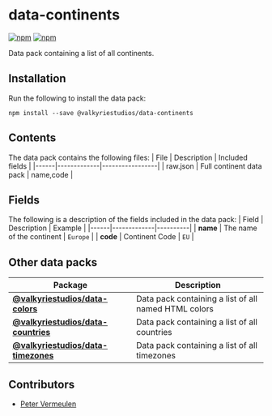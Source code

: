 # data-continents

[![npm](https://img.shields.io/npm/v/@valkyriestudios/data-continents.svg)](https://www.npmjs.com/package/@valkyriestudios/data-continents)
[![npm](https://img.shields.io/npm/dm/@valkyriestudios/data-continents.svg)](https://www.npmjs.com/package/@valkyriestudios/data-continents)

Data pack containing a list of all continents.

## Installation
Run the following to install the data pack:
```
npm install --save @valkyriestudios/data-continents
```

## Contents
The data pack contains the following files:
| File | Description | Included fields |
|------|-------------|-----------------|
| raw.json | Full continent data pack | name,code |

## Fields
The following is a description of the fields included in the data pack:
| Field | Description | Example |
|------|-------------|----------|
| **name** | The name of the continent | `Europe` |
| **code** | Continent Code | `EU` |

## Other data packs
| Package | Description |
|------|-------------|
| **[@valkyriestudios/data-colors](https://www.npmjs.com/package/@valkyriestudios/data-colors)** | Data pack containing a list of all named HTML colors |
| **[@valkyriestudios/data-countries](https://www.npmjs.com/package/@valkyriestudios/data-countries)** | Data pack containing a list of all countries |
| **[@valkyriestudios/data-timezones](https://www.npmjs.com/package/@valkyriestudios/data-timezones)** | Data pack containing a list of all timezones |

## Contributors
- [Peter Vermeulen](https://www.linkedin.com/in/petervermeulen1/)
